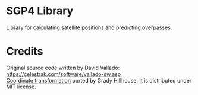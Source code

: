 # SGP4 Library

Library for calculating satellite positions and predicting overpasses.

# Credits

Original source code written by David Vallado: https://celestrak.com/software/vallado-sw.asp  
[Coordinate transformation](https://github.com/gradyh/ISS-Tracking-Pointer) ported by Grady Hillhouse. It is distributed under MIT license.
